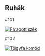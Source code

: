 <section id="ruhak">
  <h2>Ruhák</h2>
  <div class="product">
    <p>#101</p>
    <a href="images/ruhak/butor1_large.jpg" target="_blank">
      <img src="images/ruhak/ruha1_thumb.jpg" alt="Faragott szék" style="max-width: 200px;">
    </a>
  </div>
  <div class="product">
    <p>#102</p>
    <a href="images/ruhak/ruha2_large.jpg" target="_blank">
      <img src="images/ruhak/ruha2_thumb.jpg" alt="Tölgyfa komód" style="max-width: 200px;">
    </a>
  </div>
</section>
